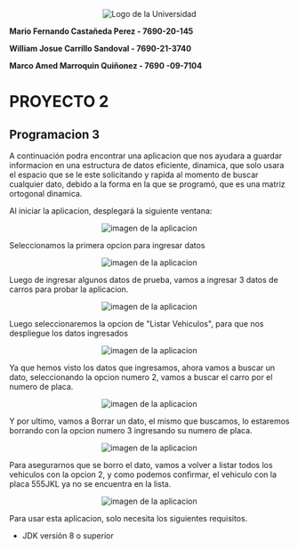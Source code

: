 <div align="center"> <image src="/images/Logo.png" alt="Logo de la Universidad"> </div align="center">

**Mario Fernando Castañeda Perez - 7690-20-145**

**William Josue Carrillo Sandoval - 7690-21-3740**

**Marco Amed Marroquin Quiñonez - 7690 -09-7104**

# PROYECTO 2
## Programacion 3

A continuación podra encontrar una aplicacion que nos ayudara a guardar informacion en una estructura de datos eficiente, dinamica, que solo usara el espacio que se le este solicitando y rapida al momento de buscar cualquier dato, debido a la forma en la que se programó, que es una matriz ortogonal dinamica.

Al iniciar la aplicacion, desplegará la siguiente ventana: 
<div align="center"> <image src="/images/imagen1.jpeg" alt="imagen de la aplicacion"> </div align="center">

Seleccionamos la primera opcion para ingresar datos
<div align="center"> <image src="/images/imagen2.jpeg" alt="imagen de la aplicacion"> </div align="center">

Luego de ingresar algunos datos de prueba, vamos a ingresar 3 datos de carros para probar la aplicacion.
<div align="center"> <image src="/images/imagen3.jpg" alt="imagen de la aplicacion"> </div align="center">

Luego seleccionaremos la opcion de "Listar Vehiculos", para que nos despliegue los datos ingresados
<div align="center"> <image src="/images/imagen4.jpg" alt="imagen de la aplicacion"> </div align="center">

Ya que hemos visto los datos que ingresamos, ahora vamos a buscar un dato, seleccionando la opcion numero 2, vamos a buscar el carro por el numero de placa. 
<div align="center"> <image src="/images/imagen5.jpg" alt="imagen de la aplicacion"> </div align="center">

Y por ultimo, vamos a Borrar un dato, el mismo que buscamos, lo estaremos borrando con la opcion numero 3 ingresando su numero de placa.
<div align="center"> <image src="/images/imagen6.jpg" alt="imagen de la aplicacion"> </div align="center">

Para asegurarnos que se borro el dato, vamos a volver a listar todos los vehiculos con la opcion 2, y como podemos confirmar, el vehiculo con la placa 555JKL ya no se encuentra en la lista.
<div align="center"> <image src="/images/imagen7.jpg" alt="imagen de la aplicacion"> </div align="center">

Para usar esta aplicacion, solo necesita los siguientes requisitos.
- JDK versión 8 o superior
